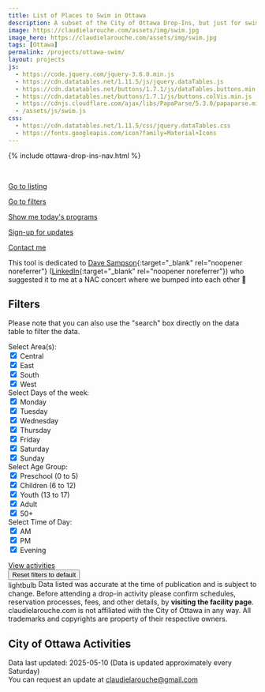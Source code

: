 ```yaml
---
title: List of Places to Swim in Ottawa
description: A subset of the City of Ottawa Drop-Ins, but just for swimming!
image: https://claudielarouche.com/assets/img/swim.jpg
image_hero: https://claudielarouche.com/assets/img/swim.jpg
tags: [Ottawa]
permalink: /projects/ottawa-swim/
layout: projects
js:
  - https://code.jquery.com/jquery-3.6.0.min.js
  - https://cdn.datatables.net/1.11.5/js/jquery.dataTables.js
  - https://cdn.datatables.net/buttons/1.7.1/js/dataTables.buttons.min.js
  - https://cdn.datatables.net/buttons/1.7.1/js/buttons.colVis.min.js
  - https://cdnjs.cloudflare.com/ajax/libs/PapaParse/5.3.0/papaparse.min.js
  - /assets/js/swim.js
css: 
  - https://cdn.datatables.net/1.11.5/css/jquery.dataTables.css
  - https://fonts.googleapis.com/icon?family=Material+Icons
---
```


{% include ottawa-drop-ins-nav.html %}      

<br>

<a href="#csvData" class="btn btn-primary">Go to listing</a>

<a href="#filters" class="btn btn-primary" >Go to filters</a>

<a href="#" class="btn btn-primary" id="showToday" >Show me today's programs</a>

<a href="#newsletter" class="btn btn-warning" >Sign-up for updates</a>

<a href="https://forms.gle/7YHFbimGH4p5imQD8" class="btn btn-primary" target="_blank">Contact me</a>

This tool is dedicated to [Dave Sampson](https://davidsampson.ca/wp/){:target="_blank" rel="noopener noreferrer"} ([LinkedIn](https://www.linkedin.com/in/davidrsampson){:target="_blank" rel="noopener noreferrer"}) who suggested it to me at a NAC concert where we bumped into each other 🙂

## Filters

Please note that you can also use the "search" box directly on the data table to filter the data.

<form class="form">

<div class="form-group row">
<label for="selectedArea" class="col-sm-2 col-form-label">Select Area(s):</label>
<div class="col-sm-10">
<div class="checkbox">
<label><input type="checkbox" id="centralCheckbox" class="areaCheckbox" value="Central" checked=""> Central</label>
</div>
<div class="checkbox">
<label><input type="checkbox" id="eastCheckbox" class="areaCheckbox" value="East" checked=""> East</label>
</div>
<div class="checkbox">
<label><input type="checkbox" id="southCheckbox" class="areaCheckbox" value="South" checked=""> South</label>
</div>
<div class="checkbox">
<label><input type="checkbox" id="westCheckbox" class="areaCheckbox" value="West" checked=""> West</label>
</div>
</div>
</div>

<div class="form-group row">
<label for="selectedDay" class="col-sm-2 col-form-label">Select Days of the week:</label>
<div class="col-sm-10">
<!--<button type="button" id="selectAllCategoryButton" class="btn btn-primary">Select All</button>
<button type="button" id="unselectAllCategoryButton" class="btn btn-secondary">Unselect All</button>-->

<div class="checkbox">
<label><input type="checkbox" id="mondayCheckbox" class="dayCheckbox" value="Monday" checked=""> Monday</label>
</div>
<div class="checkbox">
<label><input type="checkbox" id="tuesdayCheckbox" class="dayCheckbox" value="Tuesday" checked=""> Tuesday</label>
</div>
<div class="checkbox">
<label><input type="checkbox" id="wednesdayCheckbox" class="dayCheckbox" value="Wednesday" checked=""> Wednesday</label>
</div>
<div class="checkbox">
<label><input type="checkbox" id="thursdayCheckbox" class="dayCheckbox" value="Thursday" checked=""> Thursday</label>
</div>
<div class="checkbox">
<label><input type="checkbox" id="fridayCheckbox" class="dayCheckbox" value="Friday" checked=""> Friday</label>
</div>
<div class="checkbox">
<label><input type="checkbox" id="saturdayCheckbox" class="dayCheckbox" value="Saturday" checked=""> Saturday</label>
</div>
<div class="checkbox">
<label><input type="checkbox" id="sundayCheckbox" class="dayCheckbox" value="Sunday" checked=""> Sunday</label>
</div>

</div>

</div>

<div class="form-group row">
<label for="selectedAge" class="col-sm-2 col-form-label">Select Age Group: </label>
<div class="col-sm-10">
<!--<button type="button" id="selectAllCategoryButton" class="btn btn-primary">Select All</button>
<button type="button" id="unselectAllCategoryButton" class="btn btn-secondary">Unselect All</button>-->

<div class="checkbox">
<label><input type="checkbox" id="preschoolCheckbox" class="ageCheckbox" value="Preschool" checked=""  > Preschool (0 to 5)</label>
</div>
<div class="checkbox">
<label><input type="checkbox" id="childrenCheckbox" class="ageCheckbox" value="Children" checked=""  > Children (6 to 12)</label>
</div>

<div class="checkbox">
<label><input type="checkbox" id="youthCheckbox" class="ageCheckbox" value="Youth" checked="" > Youth (13 to 17)</label>
</div>
<div class="checkbox">
<label><input type="checkbox" id="adultCheckbox" class="ageCheckbox" value="Adult" checked=""  > Adult</label>
</div>

<div class="checkbox">
<label><input type="checkbox" id="50Checkbox" class="ageCheckbox" value="50+" checked="" > 50+</label>
</div>


</div>

</div>
<div class="form-group row">
<label for="selectedTime" class="col-sm-2 col-form-label">Select Time of Day: </label>
<div class="col-sm-10">
<div class="checkbox">
<label><input type="checkbox" id="amCheckbox" class="timeCheckbox" value="AM" checked=""> AM</label>
</div>
<div class="checkbox">
<label><input type="checkbox" id="pmCheckbox" class="timeCheckbox" value="PM" checked=""> PM</label>
</div>
<div class="checkbox">
<label><input type="checkbox" id="eveningCheckbox" class="timeCheckbox" value="Evening" checked=""> Evening</label>
</div>

</div>


</div>

</form>

<div class="mt-3">
<a href="#csvData" class="btn btn-primary">
View activities
</a>
</div>
<div class="mt-3">
<button class="btn btn-secondary" onclick="clearAllFilters()">
Reset filters to default
</button>
</div>

<div class="alert alert-info mt-3" role="alert">
<span class="material-icons" style="vertical-align: middle;">lightbulb</span>
Data listed was accurate at the time of publication and is subject to change. Before attending a drop-in activity please confirm schedules, reservation processes, fees, and other details, by <strong>visiting the facility page</strong>. claudielarouche.com is not affiliated with the City of Ottawa in any way. All trademarks and copyrights are property of their respective owners.
</div>

## City of Ottawa Activities

Data last updated: 2025-05-10 (Data is updated approximately every Saturday)  
You can request an update at claudielarouche@gmail.com  

<div id="csvData"></div>